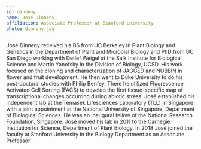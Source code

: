 ```yaml
---
id: dinneny
name: José Dinneny
affiliation: Associate Professor at Stanford University
photo: dinneny.jpg
...
```


José Dinneny received his BS from UC Berkeley in Plant Biology and Genetics in
the Department of Plant and Microbial Biology and PhD from UC San Diego working
with Detlef Weigel at the Salk Institute for Biological Science and Martin
Yanofsky in the Division of Biology, UCSD. His work focused on the cloning and
characterization of JAGGED and NUBBIN in flower and fruit development. He then
went to Duke University to do his post-doctoral studies with Philip Benfey.
There he utilized Fluorescence Activated Cell Sorting (FACS) to develop the
first tissue-specific map of transcriptional changes occurring during abiotic
stress. José established his independent lab at the Temasek Lifesciences
Laboratory (TLL) in Singapore with a joint appointment at the National
University of Singapore, Department of Biological Sciences. He was an inaugural
fellow of the National Research Foundation, Singapore. José moved his lab in
2011 to the Carnegie Institution for Science, Department of Plant Biology. In
2018 José joined the faculty at Stanford University in the Biology Department
as an Associate Professor.
